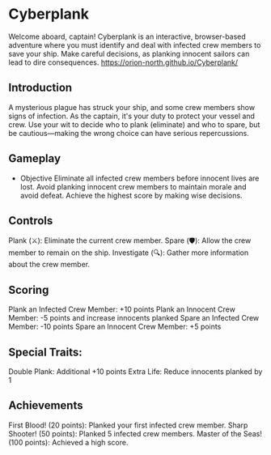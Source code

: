 ﻿# Cyberplank
Welcome aboard, captain! Cyberplank is an interactive, browser-based adventure where you must identify and deal with infected crew members to save your ship. Make careful decisions, as planking innocent sailors can lead to dire consequences.
https://orion-north.github.io/Cyberplank/
## Introduction
A mysterious plague has struck your ship, and some crew members show signs of infection. As the captain, it's your duty to protect your vessel and crew. Use your wit to decide who to plank (eliminate) and who to spare, but be cautious—making the wrong choice can have serious repercussions.

## Gameplay
- Objective
Eliminate all infected crew members before innocent lives are lost.
Avoid planking innocent crew members to maintain morale and avoid defeat.
Achieve the highest score by making wise decisions.

## Controls
Plank (⚔️): Eliminate the current crew member.
Spare (🛡️): Allow the crew member to remain on the ship.
Investigate (🔍): Gather more information about the crew member.

## Scoring
Plank an Infected Crew Member: +10 points
Plank an Innocent Crew Member: -5 points and increase innocents planked
Spare an Infected Crew Member: -10 points
Spare an Innocent Crew Member: +5 points

## Special Traits:
Double Plank: Additional +10 points
Extra Life: Reduce innocents planked by 1

## Achievements
First Blood! (20 points): Planked your first infected crew member.
Sharp Shooter! (50 points): Planked 5 infected crew members.
Master of the Seas! (100 points): Achieved a high score.
